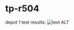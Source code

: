 # tp-r504
depot 1
test results: ![text ALT](https://github.com/JeffRasa/tp-r504/actions/workflows/pytest.yml/badge.svg)
